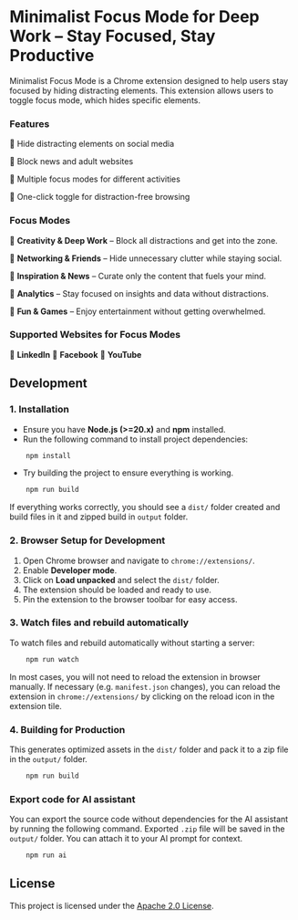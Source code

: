 # Minimalist Focus Mode for Deep Work – Stay Focused, Stay Productive

Minimalist Focus Mode is a Chrome extension designed to help users stay focused by hiding distracting elements. This
extension allows users to toggle focus mode, which hides specific elements.

### Features

🔹 Hide distracting elements on social media

🔹 Block news and adult websites

🔹 Multiple focus modes for different activities

🔹 One-click toggle for distraction-free browsing

### Focus Modes

🔹 **Creativity & Deep Work** – Block all distractions and get into the zone.

🔹 **Networking & Friends** – Hide unnecessary clutter while staying social.

🔹 **Inspiration & News** – Curate only the content that fuels your mind.

🔹 **Analytics** – Stay focused on insights and data without distractions.

🔹 **Fun & Games** – Enjoy entertainment without getting overwhelmed.

### Supported Websites for Focus Modes

🔹 **LinkedIn**
🔹 **Facebook**
🔹 **YouTube**

## Development

### 1. Installation

- Ensure you have **Node.js (>=20.x)** and **npm** installed.
- Run the following command to install project dependencies:

```sh
    npm install
```

- Try building the project to ensure everything is working.

```sh
    npm run build
```

If everything works correctly, you should see a `dist/` folder created and build
files in it and zipped build in `output` folder.

### 2. Browser Setup for Development

1. Open Chrome browser and navigate to `chrome://extensions/`.
2. Enable **Developer mode**.
3. Click on **Load unpacked** and select the `dist/` folder.
4. The extension should be loaded and ready to use.
5. Pin the extension to the browser toolbar for easy access.

### 3. Watch files and rebuild automatically

To watch files and rebuild automatically without starting a server:

```sh
    npm run watch
```

In most cases, you will not need to reload the extension in browser manually.
If necessary (e.g. `manifest.json` changes), you can reload the extension in `chrome://extensions/` by clicking on the reload icon in the extension
tile.

### 4. Building for Production

This generates optimized assets in the `dist/` folder and pack it to a zip file in the `output/` folder.

```sh
    npm run build
```

### Export code for AI assistant

You can export the source code without dependencies for the AI assistant by running the following command.
Exported `.zip` file will be saved in the `output/` folder.
You can attach it to your AI prompt for context.

```sh
    npm run ai
```

## License

This project is licensed under the [Apache 2.0 License](LICENSE).
